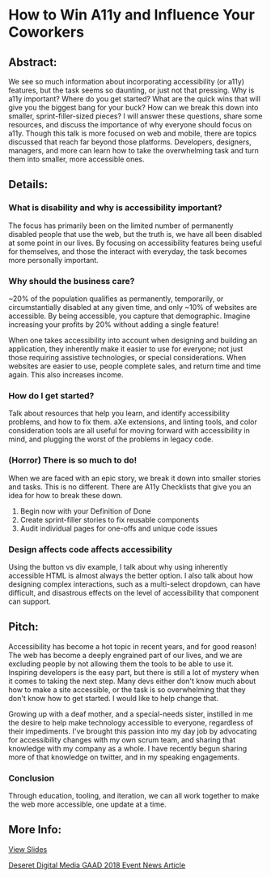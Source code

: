 # How to Win A11y and Influence Your Coworkers

## Abstract:
We see so much information about incorporating accessibility (or a11y) features, but the task seems so daunting, or just not that pressing. Why is a11y important? Where do you get started? What are the quick wins that will give you the biggest bang for your buck? How can we break this down into smaller, sprint-filler-sized pieces? I will answer these questions, share some resources, and discuss the importance of why everyone should focus on a11y. Though this talk is more focused on web and mobile, there are topics discussed that reach far beyond those platforms. Developers, designers, managers, and more can learn how to take the overwhelming task and turn them into smaller, more accessible ones.

## Details:

### What is disability and why is accessibility important?

The focus has primarily been on the limited number of permanently disabled people that use the web, but the truth is, we have all been disabled at some point in our lives. By focusing on accessibility features being useful for themselves, and those the interact with everyday, the task becomes more personally important.

### Why should the business care?

~20% of the population qualifies as permanently, temporarily, or circumstantially disabled at any given time, and only ~10% of websites are accessible. By being accessible, you capture that demographic. Imagine increasing your profits by 20% without adding a single feature! 

When one takes accessibility into account when designing and building an application, they inherently make it easier to use for everyone; not just those requiring assistive technologies, or special considerations. When websites are easier to use, people complete sales, and return time and time again. This also increases income. 

### How do I get started?

Talk about resources that help you learn, and identify accessibility problems, and how to fix them. aXe extensions, and linting tools, and color consideration tools are all useful for moving forward with accessibility in mind, and plugging the worst of the problems in legacy code. 

### (Horror) There is so much to do! 

When we are faced with an epic story, we break it down into smaller stories and tasks. This is no different. There are A11y Checklists that give you an idea for how to break these down. 

1. Begin now with your Definition of Done
2. Create sprint-filler stories to fix reusable components
3. Audit individual pages for one-offs and unique code issues

### Design affects code affects accessibility

Using the button vs div example, I talk about why using inherently accessible HTML is almost always the better option. I also talk about how designing complex interactions, such as a multi-select dropdown, can have difficult, and disastrous effects on the level of accessibility that component can support. 

## Pitch:

Accessibility has become a hot topic in recent years, and for good reason! The web has become a deeply engrained part of our lives, and we are excluding people by not allowing them the tools to be able to use it. Inspiring developers is the easy part, but there is still a lot of mystery when it comes to taking the next step. Many devs either don't know much about how to make a site accessible, or the task is so overwhelming that they don't know how to get started. I would like to help change that.

Growing up with a deaf mother, and a special-needs sister, instilled in me the desire to help make technology accessible to everyone, regardless of their impediments. I've brought this passion into my day job by advocating for accessibility changes with my own scrum team, and sharing that knowledge with my company as a whole. I have recently begun sharing more of that knowledge on twitter, and in my speaking engagements.  

### Conclusion

Through education, tooling, and iteration, we can all work together to make the web more accessible, one update at a time.

## More Info:

[View Slides](http://a11y-sprint-filler.surge.sh)

[Deseret Digital Media GAAD 2018 Event News Article](https://www.ksl.com/article/46322673/how-programmers-are-helping-improve-internet-access-for-those-with-disabilities)

